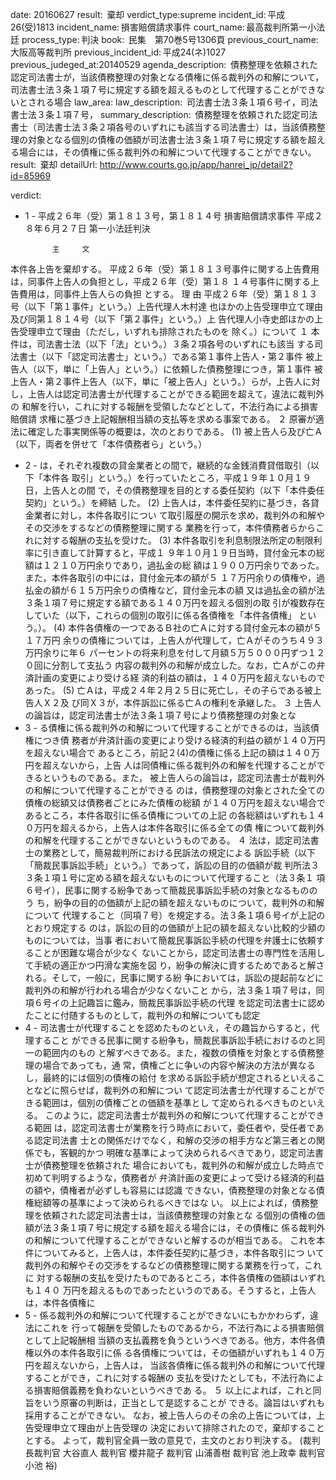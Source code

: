 
date: 20160627
result:  棄却
verdict_type:supreme
incident_id: 平成26(受)1813
incident_name: 損害賠償請求事件
court_name: 最高裁判所第一小法廷
process_type: 判決
book:  民集　第70巻5号1306頁
previous_court_name: 大阪高等裁判所
previous_incident_id: 平成24(ネ)1027
previous_judeged_at:20140529
agenda_description:  債務整理を依頼された認定司法書士が，当該債務整理の対象となる債権に係る裁判外の和解について，司法書士法３条１項７号に規定する額を超えるものとして代理することができないとされる場合
law_area: 
law_description:  司法書士法３条１項６号イ，司法書士法３条１項７号，
summary_description:  債務整理を依頼された認定司法書士（司法書士法３条２項各号のいずれにも該当する司法書士）は，当該債務整理の対象となる個別の債権の価額が司法書士法３条１項７号に規定する額を超える場合には，その債権に係る裁判外の和解について代理することができない。
result:  棄却
detailUrl: http://www.courts.go.jp/app/hanrei_jp/detail2?id=85969

verdict:

- 1 - 
平成２６年（受）第１８１３号，第１８１４号 損害賠償請求事件 
平成２８年６月２７日 第一小法廷判決 
 
            主     文 
本件各上告を棄却する。 
平成２６年（受）第１８１３号事件に関する上告費用
は，同事件上告人の負担とし，平成２６年（受）第１８
１４号事件に関する上告費用は，同事件上告人らの負担
とする。 
            理     由 
 平成２６年（受）第１８１３号（以下「第１事件」という。）上告代理人木村達
也ほかの上告受理申立て理由及び同第１８１４号（以下「第２事件」という。）上
告代理人小寺史郎ほかの上告受理申立て理由（ただし，いずれも排除されたものを
除く。）について 
 １ 本件は，司法書士法（以下「法」という。）３条２項各号のいずれにも該当
する司法書士（以下「認定司法書士」という。）である第１事件上告人・第２事件
被上告人（以下，単に「上告人」という。）に依頼した債務整理につき，第１事件
被上告人・第２事件上告人（以下，単に「被上告人」という。）らが，上告人に対
し，上告人は認定司法書士が代理することができる範囲を超えて，違法に裁判外の
和解を行い，これに対する報酬を受領したなどとして，不法行為による損害賠償請
求権に基づき上記報酬相当額の支払等を求める事案である。 
 ２ 原審が適法に確定した事実関係等の概要は，次のとおりである。 
 (1) 被上告人ら及び亡Ａ（以下，両者を併せて「本件債務者ら」という。）
- 2 - 
は，それぞれ複数の貸金業者との間で，継続的な金銭消費貸借取引（以下「本件各
取引」という。）を行っていたところ，平成１９年１０月１９日，上告人との間
で，その債務整理を目的とする委任契約（以下「本件委任契約」という。）を締結
した。 
 (2) 上告人は，本件委任契約に基づき，各貸金業者に対し，本件各取引につい
て取引履歴の開示を求め，裁判外の和解やその交渉をするなどの債務整理に関する
業務を行って，本件債務者らからこれに対する報酬の支払を受けた。 
 (3) 本件各取引を利息制限法所定の制限利率に引き直して計算すると，平成１
９年１０月１９日当時，貸付金元本の総額は１２１０万円余りであり，過払金の総
額は１９００万円余りであった。また，本件各取引の中には，貸付金元本の額が５
１７万円余りの債権や，過払金の額が６１５万円余りの債権など，貸付金元本の額
又は過払金の額が法３条１項７号に規定する額である１４０万円を超える個別の取
引が複数存在していた（以下，これらの個別の取引に係る各債権を「本件各債権」
という。）。 
 (4) 本件各債権の一つであるＢ社の亡Ａに対する貸付金元本の額が５１７万円
余りの債権については，上告人が代理して，亡Ａがそのうち４９３万円余りに年６
パーセントの将来利息を付して月額５万５０００円ずつ１２０回に分割して支払う
内容の裁判外の和解が成立した。なお，亡Ａがこの弁済計画の変更により受ける経
済的利益の額は，１４０万円を超えないものであった。 
 (5) 亡Ａは，平成２４年２月２５日に死亡し，その子らである被上告人Ｘ２及
び同Ｘ３が，本件訴訟に係る亡Ａの権利を承継した。 
 ３ 上告人の論旨は，認定司法書士が法３条１項７号により債務整理の対象とな
- 3 - 
る債権に係る裁判外の和解について代理することができるのは，当該債権につき債
務者が弁済計画の変更により受ける経済的利益の額が１４０万円を超えない場合で
あるところ，前記２(4)の債権に係る上記の額は１４０万円を超えないから，上告
人は同債権に係る裁判外の和解を代理することができるというものである。また，
被上告人らの論旨は，認定司法書士が裁判外の和解について代理することができる
のは，債務整理の対象とされた全ての債権の総額又は債務者ごとにみた債権の総額
が１４０万円を超えない場合であるところ，本件各取引に係る債権についての上記
の各総額はいずれも１４０万円を超えるから，上告人は本件各取引に係る全ての債
権について裁判外の和解を代理することができないというものである。 
 ４ 法は，認定司法書士の業務として，簡易裁判所における民訴法の規定による
訴訟手続（以下「簡裁民事訴訟手続」という。）であって，訴訟の目的の価額が裁
判所法３３条１項１号に定める額を超えないものについて代理すること（法３条１
項６号イ），民事に関する紛争であって簡裁民事訴訟手続の対象となるもののう
ち，紛争の目的の価額が上記の額を超えないものについて，裁判外の和解について
代理すること（同項７号）を規定する。法３条１項６号イが上記のとおり規定する
のは，訴訟の目的の価額が上記の額を超えない比較的少額のものについては，当事
者において簡裁民事訴訟手続の代理を弁護士に依頼することが困難な場合が少なく
ないことから，認定司法書士の専門性を活用して手続の適正かつ円滑な実施を図
り，紛争の解決に資するためであると解される。そして，一般に，民事に関する紛
争においては，訴訟の提起前などに裁判外の和解が行われる場合が少なくないこと
から，法３条１項７号は，同項６号イの上記趣旨に鑑み，簡裁民事訴訟手続の代理
を認定司法書士に認めたことに付随するものとして，裁判外の和解についても認定
- 4 - 
司法書士が代理することを認めたものといえ，その趣旨からすると，代理すること
ができる民事に関する紛争も，簡裁民事訴訟手続におけるのと同一の範囲内のもの
と解すべきである。また，複数の債権を対象とする債務整理の場合であっても，通
常，債権ごとに争いの内容や解決の方法が異なるし，最終的には個別の債権の給付
を求める訴訟手続が想定されるといえることなどに照らせば，裁判外の和解につい
て認定司法書士が代理することができる範囲は，個別の債権ごとの価額を基準とし
て定められるべきものといえる。 
 このように，認定司法書士が裁判外の和解について代理することができる範囲
は，認定司法書士が業務を行う時点において，委任者や，受任者である認定司法書
士との関係だけでなく，和解の交渉の相手方など第三者との関係でも，客観的かつ
明確な基準によって決められるべきであり，認定司法書士が債務整理を依頼された
場合においても，裁判外の和解が成立した時点で初めて判明するような，債務者が
弁済計画の変更によって受ける経済的利益の額や，債権者が必ずしも容易には認識
できない，債務整理の対象となる債権総額等の基準によって決められるべきではな
い。 
 以上によれば，債務整理を依頼された認定司法書士は，当該債務整理の対象とな
る個別の債権の価額が法３条１項７号に規定する額を超える場合には，その債権に
係る裁判外の和解について代理することができないと解するのが相当である。 
 これを本件についてみると，上告人は，本件委任契約に基づき，本件各取引につ
いて裁判外の和解やその交渉をするなどの債務整理に関する業務を行って，これに
対する報酬の支払を受けたものであるところ，本件各債権の価額はいずれも１４０
万円を超えるものであったというのである。そうすると，上告人は，本件各債権に
- 5 - 
係る裁判外の和解について代理することができないにもかかわらず，違法にこれを
行って報酬を受領したものであるから，不法行為による損害賠償として上記報酬相
当額の支払義務を負うというべきである。他方，本件各債権以外の本件各取引に係
る各債権については，その価額がいずれも１４０万円を超えないから，上告人は，
当該各債権に係る裁判外の和解について代理することができ，これに対する報酬の
支払を受けたとしても，不法行為による損害賠償義務を負わないというべきであ
る。 
 ５ 以上によれば，これと同旨をいう原審の判断は，正当として是認することが
できる。論旨はいずれも採用することができない。 
 なお，被上告人らのその余の上告については，上告受理申立て理由が上告受理の
決定において排除されたので，棄却することとする。 
 よって，裁判官全員一致の意見で，主文のとおり判決する。 
(裁判長裁判官 大谷直人 裁判官 櫻井龍子 裁判官 山浦善樹 裁判官 
 池上政幸 裁判官 小池 裕) 
 

                    
